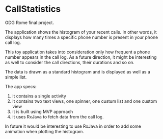 # CallStatistics
GDG Rome final project.

The application shows the histogram of your recent calls. In other words, it displays how many times a specific phone number is present in your phone call log.

This toy application takes into consideration only how frequent a phone number appears in the call log. As a future direction, it might be interesting as well to consider the call directions, their durations and so on. 

The data is drawn as a standard histogram and is displayed as well as a simple list.

The app specs:

1. it contains a single activity
2. it contains two text views, one spinner, one custum list and one custom view
3. it is built using MVP approach
4. it uses RxJava to fetch data from the call log.


In future it would be interesting to use RxJava in order to add some animation when plotting the histogram.


